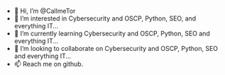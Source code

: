 - 👋 Hi, I’m @CallmeTor
- 👀 I’m interested in Cybersecurity and OSCP, Python, SEO, and everything IT...
- 🌱 I’m currently learning Cybersecurity and OSCP, Python, SEO and everything IT...
- 💞️ I’m looking to collaborate on Cybersecurity and OSCP, Python, SEO and everything IT...
- 📫 Reach me on github. 

<!---
CallmeTor/CallmeTor is a ✨ special ✨ repository because its `README.md` (this file) appears on your GitHub profile.
You can click the Preview link to take a look at your changes.
--->
